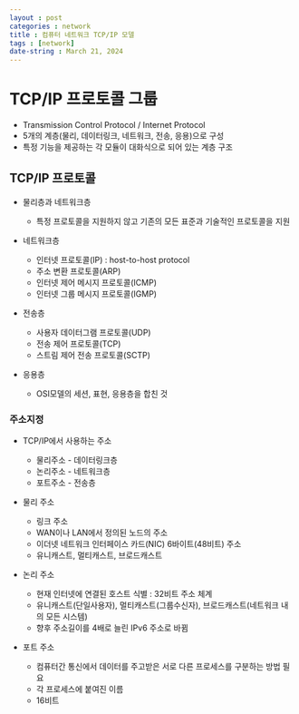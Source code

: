 ```yaml
---
layout : post
categories : network
title : 컴퓨터 네트워크 TCP/IP 모델
tags : [network]
date-string : March 21, 2024
---
```


# TCP/IP 프로토콜 그룹
- Transmission Control Protocol / Internet Protocol
- 5개의 계층(물리, 데이터링크, 네트워크, 전송, 응용)으로 구성
- 특정 기능을 제공하는 각 모듈이 대화식으로 되어 있는 계층 구조

## TCP/IP 프로토콜
- 물리층과 네트워크층
  - 특정 프로토콜을 지원하지 않고 기존의 모든 표준과 기술적인 프로토콜을 지원


- 네트워크층
  - 인터넷 프로토콜(IP) : host-to-host protocol
  - 주소 변환 프로토콜(ARP)
  - 인터넷 제어 메시지 프로토콜(ICMP)
  - 인터넷 그룹 메시지 프로토콜(IGMP)


- 전송층
  - 사용자 데이터그램 프로토콜(UDP)
  - 전송 제어 프로토콜(TCP)
  - 스트림 제어 전송 프로토콜(SCTP)

- 응용층
  - OSI모델의 세션, 표현, 응용층을 합친 것


### 주소지정
- TCP/IP에서 사용하는 주소
  - 물리주소 - 데이터링크층
  - 논리주소 - 네트워크층
  - 포트주소 - 전송층

- 물리 주소
  - 링크 주소
  - WAN이나 LAN에서 정의된 노드의 주소
  - 이더넷 네트워크 인터페이스 카드(NIC) 6바이트(48비트) 주소
  - 유니캐스트, 멀티캐스트, 브로드캐스트

- 논리 주소
  - 현재 인터넷에 연결된 호스트 식별 : 32비트 주소 체계
  - 유니캐스트(단일사용자), 멀티캐스트(그룹수신자), 브로드캐스트(네트워크 내의 모든 시스템)
  - 향후 주소길이를 4배로 늘린 IPv6 주소로 바뀜

- 포트 주소
  - 컴퓨터간 통신에서 데이터를 주고받은 서로 다른 프로세스를 구분하는 방법 필요
  - 각 프로세스에 붙여진 이름
  - 16비트